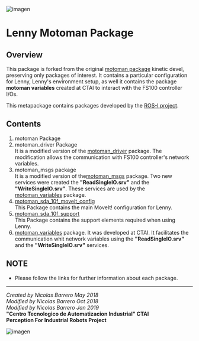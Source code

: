 ![imagen](https://raw.githubusercontent.com/ctaipuj/lenny_motoman/master/lenny.png)
# Lenny Motoman Package
## Overview
This package  is forked from the original [motoman package](https://github.com/ros-industrial/motoman) kinetic devel, preserving only packages of interest. It contains a particular configuration for Lenny, Lenny's environment setup, as well it contains the package **motoman variables** created at CTAI to interact with the FS100 controller I/Os.

This metapackage contains packages developed by the [ROS-I project](http://wiki.ros.org/Industrial).

## Contents

1. motoman Package 
2. motoman_driver Package  
It is a modified version of the [motoman\_driver](https://github.com/ros-industrial/motoman) package. The modification allows the communication with FS100 controller's network variables. 
3. motoman_msgs package  
It is a modified version of the[motoman\_msgs](https://github.com/ros-industrial/motoman) package. Two new services were created the **"ReadSingleIO.srv"** and the **"WriteSingleIO.srv"**. These services are used by the [motoman\_variables](https://github.com/ctaipuj/lenny_motoman/tree/master/motoman_variables) package.
4. [motoman\_sda\_10f\_moveit\_config](https://github.com/ctaipuj/lenny_motoman/tree/master/motoman_sda10f_moveit_config)  
This Package contains the main MoveIt! configuration for Lenny.
5. [motoman\_sda\_10f\_support](https://github.com/ctaipuj/lenny_motoman/tree/master/motoman_sda10f_support)  
This Package contains the support elements required when using Lenny.
6. [motoman_variables]() package. It was developed at CTAI. It facilitates the communication whit network variables using the **"ReadSingleIO.srv"** and the **"WriteSingleIO.srv"** services.

## NOTE

* Please follow the links for further information about each package.

***
*Created by Nicolas Barrero May 2018*  
*Modified by Nicolas Barrero Oct 2018*  
*Modified by Nicolas Barrero Jan 2019*  
**"Centro Tecnologico de Automatizacion Industrial" CTAI  
Perception For Industrial Robots Project**

![imagen](https://bit.ly/2qVzHyL)
